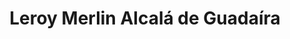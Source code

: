 ---
title: "Leroy Merlin Alcalá de Guadaíra"
url: /alcala-de-guadaira/leroy-merlin-alcala-de-guadaira/
shop: Baumarkt
---